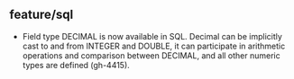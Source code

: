 ## feature/sql

* Field type DECIMAL is now available in SQL. Decimal can be implicitly cast to
  and from INTEGER and DOUBLE, it can participate in arithmetic operations and
  comparison between DECIMAL, and all other numeric types are defined (gh-4415).

